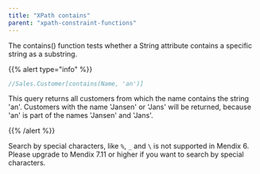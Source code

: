 ```yaml
---
title: "XPath contains"
parent: "xpath-constraint-functions"
---
```



The contains() function tests whether a String attribute contains a specific string as a substring.

{{% alert type="info" %}}

```java
//Sales.Customer[contains(Name, 'an')]
```

This query returns all customers from which the name contains the string 'an'. Customers with the name 'Jansen' or 'Jans' will be returned, because 'an' is part of the names 'Jansen' and 'Jans'.

{{% /alert %}}

Search by special characters, like `%`, `_` and `\` is not supported in Mendix 6. Please upgrade to Mendix 7.11 or higher if you want to search by special characters.
